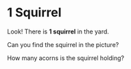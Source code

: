 # 1 Squirrel

Look! There is **1 squirrel** in the yard.

Can you find the squirrel in the picture?

How many acorns is the squirrel holding?